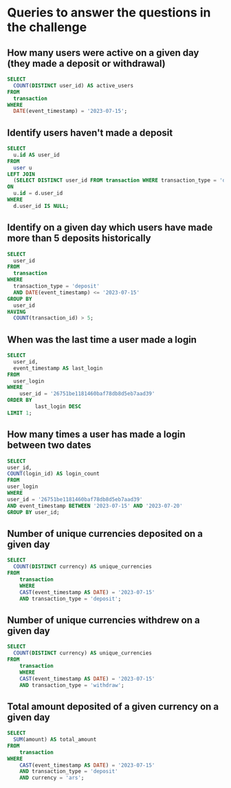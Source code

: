 # Queries to answer the questions in the challenge

## How many users were active on a given day (they made a deposit or withdrawal)

```sql
SELECT
  COUNT(DISTINCT user_id) AS active_users
FROM
  transaction
WHERE
  DATE(event_timestamp) = '2023-07-15';
```

## Identify users haven't made a deposit

```sql
SELECT
  u.id AS user_id
FROM
  user u
LEFT JOIN
  (SELECT DISTINCT user_id FROM transaction WHERE transaction_type = 'deposit') d
ON
  u.id = d.user_id
WHERE
  d.user_id IS NULL;
```

## Identify on a given day which users have made more than 5 deposits historically

```sql
SELECT
  user_id
FROM
  transaction
WHERE
  transaction_type = 'deposit'
  AND DATE(event_timestamp) <= '2023-07-15'
GROUP BY
  user_id
HAVING
  COUNT(transaction_id) > 5;
```

## When was the last time a user made a login

```sql
SELECT
  user_id,
  event_timestamp AS last_login
FROM
  user_login
WHERE
    user_id = '26751be1181460baf78db8d5eb7aad39'
ORDER BY
         last_login DESC
LIMIT 1;
```

## How many times a user has made a login between two dates

```sql
SELECT
user_id,
COUNT(login_id) AS login_count
FROM
user_login
WHERE
user_id = '26751be1181460baf78db8d5eb7aad39'
AND event_timestamp BETWEEN '2023-07-15' AND '2023-07-20'
GROUP BY user_id;
```

## Number of unique currencies deposited on a given day

```sql
SELECT
  COUNT(DISTINCT currency) AS unique_currencies
FROM
    transaction
    WHERE
    CAST(event_timestamp AS DATE) = '2023-07-15'
    AND transaction_type = 'deposit';
```

## Number of unique currencies withdrew on a given day

```sql
SELECT
  COUNT(DISTINCT currency) AS unique_currencies
FROM
    transaction
    WHERE
    CAST(event_timestamp AS DATE) = '2023-07-15'
    AND transaction_type = 'withdraw';
```

## Total amount deposited of a given currency on a given day

```sql
SELECT
  SUM(amount) AS total_amount
FROM
    transaction
WHERE
    CAST(event_timestamp AS DATE) = '2023-07-15'
    AND transaction_type = 'deposit'
    AND currency = 'ars';
```
